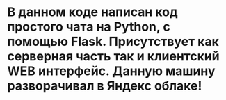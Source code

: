 # В данном коде написан код простого чата на Python, с помощью Flask. Присутствует как серверная часть так и клиентский WEB интерфейс. Данную машину разворачивал в Яндекс облаке!
